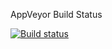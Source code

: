 AppVeyor Build Status 

[![Build status](https://ci.appveyor.com/api/projects/status/cunmdieg60l5c4j8?svg=true)](https://ci.appveyor.com/project/TheFeedBackNetwork/thefeedbacknetworkapi)
